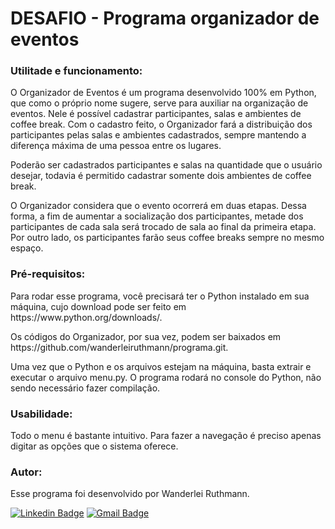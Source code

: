 # DESAFIO - Programa organizador de eventos

<h3>Utilitade e funcionamento:</h3>

<p>O Organizador de Eventos é um programa desenvolvido 100% em Python, que como o próprio nome sugere, serve para auxiliar na organização de eventos. Nele é possível cadastrar participantes, salas e ambientes de coffee break. Com o cadastro feito, o Organizador fará a distribuição dos participantes pelas salas e ambientes cadastrados, sempre mantendo a diferença máxima de uma pessoa entre os lugares.</p>

<p>Poderão ser cadastrados participantes e salas na quantidade que o usuário desejar, todavia é permitido cadastrar somente dois ambientes de coffee break.</p>

<p> O Organizador considera que o evento ocorrerá em duas etapas. Dessa forma, a fim de aumentar a socialização dos participantes, metade dos participantes de cada sala será trocado de sala ao final da primeira etapa. Por outro lado, os participantes farão seus coffee breaks sempre no mesmo espaço.</p>

<h3>Pré-requisitos:</h3>
<p>Para rodar esse programa, você precisará ter o Python instalado em sua máquina, cujo download pode ser feito em https://www.python.org/downloads/.</p>
<p>Os códigos do Organizador, por sua vez, podem ser baixados em https://github.com/wanderleiruthmann/programa.git.</p>
<p>Uma vez que o Python e os arquivos estejam na máquina, basta extrair e executar o arquivo menu.py. O programa rodará no console do Python, não sendo necessário fazer compilação.</p>

<h3>Usabilidade:</h3>
<p>Todo o menu é bastante intuitivo. Para fazer a navegação é preciso apenas digitar as opções que o sistema oferece.<p/>

<h3>Autor:</h3>
<p>Esse programa foi desenvolvido por Wanderlei Ruthmann.</p>
  
[![Linkedin Badge](https://img.shields.io/badge/-Wanderlei-blue?style=flat-square&logo=Linkedin&logoColor=white&link=https://www.linkedin.com/in/wanderlei-ruthmann/)](https://www.linkedin.com/in/wanderlei-ruthmann/)
[![Gmail Badge](https://img.shields.io/badge/-wanderleiruthmann@gmail.com-c14438?style=flat-square&logo=Gmail&logoColor=white&link=mailto:wanderleiruthmann@gmail.com)](mailto:wanderleiruthmann@gmail.com)
